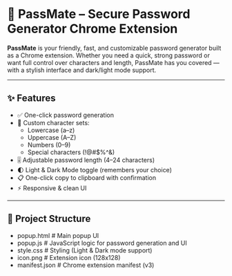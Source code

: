 # 🔐 PassMate – Secure Password Generator Chrome Extension

**PassMate** is your friendly, fast, and customizable password generator built as a Chrome extension. Whether you need a quick, strong password or want full control over characters and length, PassMate has you covered — with a stylish interface and dark/light mode support.

---

## ✨ Features

- ✅ One-click password generation
- 🔣 Custom character sets:
  - Lowercase (a–z)
  - Uppercase (A–Z)
  - Numbers (0–9)
  - Special characters (!@#$%^&)
- 🎚 Adjustable password length (4–24 characters)
- 🌓 Light & Dark Mode toggle (remembers your choice)
- 📋 One-click copy to clipboard with confirmation
- ⚡ Responsive & clean UI

---

## 📁 Project Structure

- popup.html # Main popup UI
-  popup.js # JavaScript logic for password generation and UI
- style.css # Styling (Light & Dark mode support)
- icon.png # Extension icon (128x128)
- manifest.json # Chrome extension manifest (v3)
